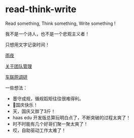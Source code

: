 # read-think-write
Read something, Think something, Write something !

我不是一个诗人，也不是一个悲观主义者！

只想用文字记录时间！

[雨夜](./2021/rain_day.md)

[关于团队管理](./2021/about_team_manger.md)

[车联网调研](./2021/car_network.md)


一些想法：
* 墨守成规，循规蹈矩往往很难得利。
* 🚩国庆快乐！
* 天，国庆又胖了3斤！
* haas edu 开发版总算玩明白点了，不断突破的过程太爽了！
* 时不时能有几个好哥们聚一聚太爽了！
* 哎，自助驱动工作太难了！